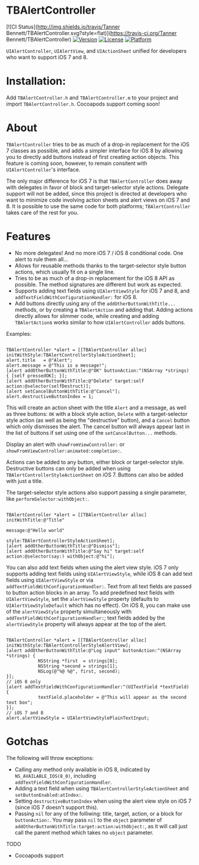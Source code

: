 TBAlertController
=================

[![CI Status](http://img.shields.io/travis/Tanner Bennett/TBAlertController.svg?style=flat)](https://travis-ci.org/Tanner Bennett/TBAlertController)
[![Version](https://img.shields.io/cocoapods/v/TBAlertController.svg?style=flat)](http://cocoadocs.org/docsets/TBAlertController)
[![License](https://img.shields.io/cocoapods/l/TBAlertController.svg?style=flat)](http://cocoadocs.org/docsets/TBAlertController)
[![Platform](https://img.shields.io/cocoapods/p/TBAlertController.svg?style=flat)](http://cocoadocs.org/docsets/TBAlertController)

`UIAlertController`, `UIAlertView`, and `UIActionSheet` unified for developers who want to support iOS 7 and 8.

Installation:
=============
Add `TBAlertController.h` and `TBAlertController.m` to your project and import `TBAlertController.h`. Cocoapods support coming soon!

About
=====
`TBAlertController` tries to be as much of a drop-in replacement for the iOS 7 classes as possible, and adds a simpler interface for iOS 8 by allowing you to directly add buttons instead of first creating action objects. This feature is coming soon, however, to remain consitent with `UIAlertController`'s interface.

The only major difference for iOS 7 is that `TBAlertController` does away with delegates in favor of block and target-selector style actions. Delegate support will not be added, since this project is directed at developers who want to minimize code involving action sheets and alert views on iOS 7 and 8. It is possible to use the same code for both platforms; `TBAlertController` takes care of the rest for you.

Features
========
- No more delegates! And no more iOS 7 / iOS 8 conditional code. One alert to rule them all...
- Allows for reusable methods thanks to the target-selector style button actions, which usually fit on a single line.
- Tries to be as much of a drop-in replacement for the iOS 8 API as possible. The method signatures are different but work as expected.
- Supports adding text fields using `UIAlertViewStyle` for iOS 7 and 8, and `addTextFieldWithConfigurationHandler:` for iOS 8.
- Add buttons directly using any of the `addOtherButtonWithTitle...` methods, or by creating a `TBAlertAction` and adding that. Adding actions directly allows for slimmer code, while creating and adding `TBAlertAction`s works similar to how `UIAlertController` adds buttons.

Examples:

``` obj-c

TBAlertController *alert = [[TBAlertController alloc] initWithStyle:TBAlertControllerStyleActionSheet];
alert.title   = @"Alert";
alert.message = @"This is a message!";
[alert addOtherButtonWithTitle:@"OK" buttonAction:^(NSArray *strings) { [self pressedOK]; }];
[alert addOtherButtonWithTitle:@"Delete" target:self action:@selector(selfDestruct)];
[alert setCancelButtonWithTitle:@"Cancel"];
alert.destructiveButtonIndex = 1;
```

This will create an action sheet with the title `Alert` and a message, as well as three buttons: `OK` with a block style action, `Delete` with a target-selector style action (as well as being the "destructive" button), and a `Cancel` button which only dismisses the alert. The cancel button will always appear last in the list of buttons if set using one of the `setCancelButton...` methods.

Display an alert with `showFromViewController:` or `showFromViewController:animated:completion:`.

Actions can be added to any button, either block or target-selector style. Destructive buttons can only be added when using `TBAlertControllerStyleActionSheet` on iOS 7. Buttons can also be added with just a title.

The target-selector style actions also support passing a single parameter, like `performSelector:withObject:`.

``` obj-c

TBAlertController *alert = [[TBAlertController alloc] initWithTitle:@"Title"
                                                            message:@"Hello world"
                                                              style:TBAlertControllerStyleActionSheet];
[alert addOtherButtonWithTitle:@"Dismiss"];
[alert addOtherButtonWithTitle:@"Say hi" target:self action:@selector(say:) withObject:@"hi"];
```

You can also add text fields when using the alert view style. iOS 7 only supports adding text fields using `UIAlertViewStyle`, while iOS 8 can add text fields using `UIAlertViewStyle` or via `addTextFieldWithConfigurationHandler:`. Text from all text fields are passed to button action blocks in an array. To add predefined text fields with `UIAlertViewStyle`, set the `alertViewStyle` property (defaults to `UIAlertViewStyleDefault` which has no effect). On iOS 8, you can make use of the `alertViewStyle` property simultaneously with `addTextFieldWithConfigurationHandler:`; text fields added by the `alertViewStyle` property will always appear at the top of the alert.

``` obj-c

TBAlertController *alert = [[TBAlertController alloc] initWithStyle:TBAlertControllerStyleAlertView];
[alert addOtherButtonWithTitle:@"Log input" buttonAction:^(NSArray *strings) {
            NSString *first  = strings[0];
            NSString *second = strings[1];
            NSLog(@"%@ %@", first, second);
}];
// iOS 8 only
[alert addTextFieldWithConfigurationHandler:^(UITextField *textField) {
            textField.placeholder = @"This will appear as the second text box";
}];
// iOS 7 and 8
alert.alertViewStyle = UIAlertViewStylePlainTextInput;
```
Gotchas
=======
The following will throw exceptions:
- Calling any method only available in iOS 8, indicated by `NS_AVAILABLE_IOS(8_0)`, including `addTextFieldWithConfigurationHandler`.
- Adding a text field when using `TBAlertControllerStyleActionSheet` and `setButtonEnabled:atIndex:`.
- Setting `destructiveButtonIndex` when using the alert view style on iOS 7 (since iOS 7 doesn't support this).
- Passing `nil` for any of the folliwing: title, target, action, or a block for `buttonAction:`. You may pass `nil` to the `object` parameter of `addOtherButtonWithTitle:target:action:withObject:`, as it will call just call the parent method which takes no `object` parameter.

TODO
- Cocoapods support
